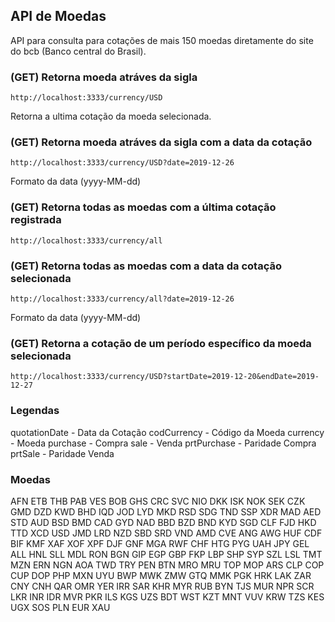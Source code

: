## API de Moedas

API para consulta para cotações de mais 150 moedas diretamente do site do bcb (Banco central do Brasil).

### (GET) Retorna moeda atráves da sigla

```
http://localhost:3333/currency/USD
```

Retorna a ultima cotação da moeda selecionada.

### (GET) Retorna moeda atráves da sigla com a data da cotação

```
http://localhost:3333/currency/USD?date=2019-12-26
```
Formato da data (yyyy-MM-dd)

### (GET) Retorna todas as moedas com a última cotação registrada

```
http://localhost:3333/currency/all
```

### (GET) Retorna todas as moedas com a data da cotação selecionada

```
http://localhost:3333/currency/all?date=2019-12-26
```
Formato da data (yyyy-MM-dd)

### (GET) Retorna a cotação de um período específico da moeda selecionada

```
http://localhost:3333/currency/USD?startDate=2019-12-20&endDate=2019-12-27
```

### Legendas
quotationDate - Data da Cotação
codCurrency - Código da Moeda
currency - Moeda
purchase - Compra
sale - Venda
prtPurchase - Paridade Compra
prtSale - Paridade Venda

### Moedas
AFN
ETB
THB
PAB
VES
BOB
GHS
CRC
SVC
NIO
DKK
ISK
NOK
SEK
CZK
GMD
DZD
KWD
BHD
IQD
JOD
LYD
MKD
RSD
SDG
TND
SSP
XDR
MAD
AED
STD
AUD
BSD
BMD
CAD
GYD
NAD
BBD
BZD
BND
KYD
SGD
CLF
FJD
HKD
TTD
XCD
USD
JMD
LRD
NZD
SBD
SRD
VND
AMD
CVE
ANG
AWG
HUF
CDF
BIF
KMF
XAF
XOF
XPF
DJF
GNF
MGA
RWF
CHF
HTG
PYG
UAH
JPY
GEL
ALL
HNL
SLL
MDL
RON
BGN
GIP
EGP
GBP
FKP
LBP
SHP
SYP
SZL
LSL
TMT
MZN
ERN
NGN
AOA
TWD
TRY
PEN
BTN
MRO
MRU
TOP
MOP
ARS
CLP
COP
CUP
DOP
PHP
MXN
UYU
BWP
MWK
ZMW
GTQ
MMK
PGK
HRK
LAK
ZAR
CNY
CNH
QAR
OMR
YER
IRR
SAR
KHR
MYR
RUB
BYN
TJS
MUR
NPR
SCR
LKR
INR
IDR
MVR
PKR
ILS
KGS
UZS
BDT
WST
KZT
MNT
VUV
KRW
TZS
KES
UGX
SOS
PLN
EUR
XAU
